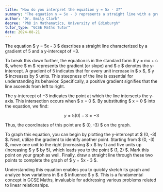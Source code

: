```yaml
---
title: "How do you interpret the equation y = 5x - 3?"
summary: "The equation y = 5x - 3 represents a straight line with a gradient of 5 and a y-intercept of -3."
author: "Dr. Emily Clark"
degree: "PhD in Mathematics, University of Edinburgh"
tutor_type: "GCSE Maths Tutor"
date: 2024-08-21
---
```


The equation $ y = 5x - 3 $ describes a straight line characterized by a gradient of $5$ and a y-intercept of $-3$.

To break this down further, the equation is in the standard form $ y = mx + c $, where $ m $ represents the gradient (or slope) and $ c $ denotes the y-intercept. A gradient of $5$ indicates that for every unit increase in $ x $, $ y $ increases by $5$ units. This steepness of the line is essential for understanding its behavior. Specifically, a positive gradient signifies that the line ascends from left to right.

The y-intercept of $-3$ indicates the point at which the line intersects the y-axis. This intersection occurs when $ x = 0 $. By substituting $ x = 0 $ into the equation, we find:

$$
y = 5(0) - 3 = -3
$$

Thus, the coordinates of this point are $ (0, -3) $ on the graph.

To graph this equation, you can begin by plotting the y-intercept at $ (0, -3) $. Next, utilize the gradient to identify another point. Starting from $ (0, -3) $, move one unit to the right (increasing $ x $ by $1$) and five units up (increasing $ y $ by $5$), which leads you to the point $ (1, 2) $. Mark this point on your graph as well. Finally, draw a straight line through these two points to complete the graph of $ y = 5x - 3 $.

Understanding this equation enables you to quickly sketch its graph and analyze how variations in $ x $ influence $ y $. This is a fundamental concept in GCSE Maths, invaluable for addressing various problems related to linear relationships.
    